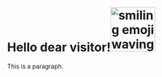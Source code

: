 <!DOCTYPE html>
<html>

<body>

<h1>Hello dear visitor!<img src = "https://media.tenor.com/evivBXZwCggAAAAC/hola-hi.gif" alt="smiling emoji waving" width="104"/></h1>

<p>This is a paragraph.</p>

</body>
</html>
